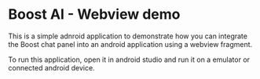 # Boost AI - Webview demo

This is a simple adnroid application to demonstrate how you can integrate the Boost chat panel into an android application using a webview fragment.

To run this application, open it in android studio and run it on a emulator or connected android device.
